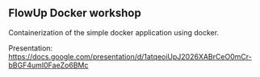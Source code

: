 ## FlowUp Docker workshop

Containerization of the simple docker application using docker.

Presentation: https://docs.google.com/presentation/d/1atqeoiUpJ2026XABrCeO0mCr-bBGF4umI0FaeZo6BMc
